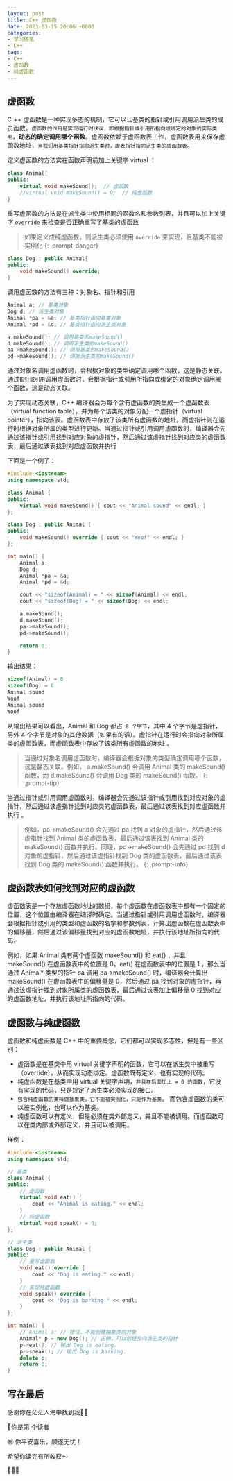 ```yaml
---
layout: post
title: C++ 虚函数
date: 2023-03-15 20:06 +0800
categories:
- 学习随笔
- C++
tags:
- C++
- 虚函数
- 纯虚函数
---
```




## 虚函数

C ++ 虚函数是一种实现多态的机制，它可以让基类的指针或引用调用派生类的成员函数。`虚函数的作用是实现运行时决议，即根据指针或引用所指向或绑定的对象的实际类型`，**动态的确定调用哪个函数**。虚函数依赖于虚函数表工作，虚函数表用来保存虚函数地址，`当我们用基类指针指向派生类时，虚表指针指向派生类的虚函数表`。

定义虚函数的方法实在函数声明前加上关键字 virtual ：

```c++
class Animal{
public:
    virtual void makeSound();  // 虚函数
    //virtual void makeSound() = 0;  // 纯虚函数
}
```

重写虚函数的方法是在派生类中使用相同的函数名和参数列表，并且可以加上关键字 `override` 来检查是否正确重写了基类的虚函数

> 如果定义成纯虚函数，则派生类必须使用 `override` 来实现，且基类不能被实例化
{: .prompt-danger}

```c++
class Dog : public Animal{
public:
    void makeSound() override;
}
```

调用虚函数的方法有三种：对象名、指针和引用

```c++
Animal a; // 基类对象
Dog d; // 派生类对象
Animal *pa = &a; // 基类指针指向基类对象
Animal *pd = &d; // 基类指针指向派生类对象

a.makeSound(); // 调用基类的makeSound()
d.makeSound(); // 调用派生类的makeSound()
pa->makeSound(); // 调用基类的makeSound()
pd->makeSound(); // 调用派生类的makeSound()
```

通过对象名调用虚函数时，会根据对象的类型确定调用哪个函数，这是静态关联。通过`指针或引用`调用虚函数时，会根据指针或引用所指向或绑定的对象确定调用哪个函数，这是动态关联。

为了实现动态关联，C++ 编译器会为每个含有虚函数的类生成一个虚函数表（virtual function table），并为每个该类的对象分配一个虚指针（virtual pointer），指向该表。虚函数表中存放了该类所有虚函数的地址，而虚指针则在运行时根据对象所属的类型进行更新。当通过指针或引用调用虚函数时，编译器会先通过该指针或引用找到对应对象的虚指针，然后通过该虚指针找到对应类的虚函数表，最后通过该表找到对应虚函数并执行



下面是一个例子：

```c++
#include <iostream>
using namespace std;

class Animal {
public:
    virtual void makeSound() { cout << "Animal sound" << endl; }
};

class Dog : public Animal {
public:
    void makeSound() override { cout << "Woof" << endl; }
};

int main() {
    Animal a;
    Dog d;
    Animal *pa = &a;
    Animal *pd = &d;

    cout << "sizeof(Animal) = " << sizeof(Animal) << endl;
    cout << "sizeof(Dog) = " << sizeof(Dog) << endl;

    a.makeSound();
    d.makeSound();
    pa->makeSound();
    pd->makeSound();

    return 0;
}
```



输出结果：

```c++
sizeof(Animal) = 8
sizeof(Dog) = 8
Animal sound
Woof
Animal sound
Woof
```



从输出结果可以看出，Animal 和 Dog 都占` 8 个字节`，其中 4 个字节是虚指针，另外 4 个字节是对象的其他数据（如果有的话）。虚指针在运行时会指向对象所属类的虚函数表，而虚函数表中存放了该类所有虚函数的地址 。

> 当通过对象名调用虚函数时，编译器会根据对象的类型确定调用哪个函数，这是静态关联。例如， a.makeSound() 会调用 Animal 类的 makeSound() 函数，而 d.makeSound() 会调用 Dog 类的 makeSound() 函数。
{: .prompt-tip}

当通过指针或引用调用虚函数时，编译器会先通过该指针或引用找到对应对象的虚指针，然后通过该虚指针找到对应类的虚函数表，最后通过该表找到对应虚函数并执行 。

> 例如，pa->makeSound() 会先通过 pa 找到 a 对象的虚指针，然后通过该虚指针找到 Animal 类的虚函数表，最后通过该表找到 Animal 类的 makeSound() 函数并执行。同理，pd->makeSound() 会先通过 pd 找到 d 对象的虚指针，然后通过该虚指针找到 Dog 类的虚函数表，最后通过该表找到 Dog 类的 makeSound() 函数并执行。
{: .prompt-info}

   

## 虚函数表如何找到对应的虚函数

虚函数表是一个存放虚函数地址的数组，每个虚函数在虚函数表中都有一个固定的位置，这个位置由编译器在编译时确定。当通过指针或引用调用虚函数时，编译器会根据指针或引用的类型和虚函数的名字和参数列表，计算出虚函数在虚函数表中的偏移量，然后通过该偏移量找到对应的虚函数地址，并执行该地址所指向的代码。

例如，如果 Animal 类有两个虚函数 makeSound() 和 eat() ，并且 makeSound() 在虚函数表中的位置是 0，eat() 在虚函数表中的位置是 1 ，那么当通过 Animal* 类型的指针 pa 调用 pa->makeSound() 时，编译器会计算出 makeSound()  在虚函数表中的偏移量是 0，然后通过 pa 找到对象的虚指针，再通过该虚指针找到对象所属类的虚函数表，最后通过该表加上偏移量 0 找到对应的虚函数地址，并执行该地址所指向的代码。

   

## 虚函数与纯虚函数

虚函数和纯虚函数是 C++ 中的重要概念，它们都可以实现多态性，但是有一些区别：

- 虚函数是在基类中用 virtual 关键字声明的函数，它可以在派生类中被重写（override），从而实现动态绑定。虚函数既有定义，也有实现的代码。
- 纯虚函数是在基类中用 virtual 关键字声明，`并且在后面加上 = 0 的函数`，它没有实现的代码，只是规定了派生类必须实现的接口。
- `包含纯虚函数的类叫做抽象类，它不能被实例化，只能作为基类`。 而包含虚函数的类可以被实例化，也可以作为基类。
- 纯虚函数可以有定义，但是必须在类外部定义，并且不能被调用。而虚函数可以在类内部或外部定义，并且可以被调用。



样例：

```c++
#include <iostream>
using namespace std;

// 基类
class Animal {
public:
    // 虚函数
    virtual void eat() {
        cout << "Animal is eating." << endl;
    }
    // 纯虚函数
    virtual void speak() = 0;
};

// 派生类
class Dog : public Animal {
public:
    // 重写虚函数
    void eat() override {
        cout << "Dog is eating." << endl;
    }
    // 实现纯虚函数
    void speak() override {
        cout << "Dog is barking." << endl;
    }
};

int main() {
    // Animal a; // 错误，不能创建抽象类的对象
    Animal* p = new Dog(); // 正确，可以创建指向派生类的指针
    p->eat(); // 输出 Dog is eating.
    p->speak(); // 输出 Dog is barking.
    delete p;
    return 0;
}
```

   

## 写在最后

感谢你在茫茫人海中找到我🕵🏼

<script async src="//busuanzi.ibruce.info/busuanzi/2.3/busuanzi.pure.mini.js"></script>

<link rel="stylesheet" href="https://use.fontawesome.com/releases/v5.3.1/css/all.css" integrity="sha384-mzrmE5qonljUremFsqc01SB46JvROS7bZs3IO2EmfFsd15uHvIt+Y8vEf7N7fWAU" crossorigin="anonymous">

<span id="busuanzi_container_page_pv">🎉你是第 <span id="busuanzi_value_page_pv"><i class="fa fa-spinner fa-spin"></i>  </span> 个读者

㊗️ 你平安喜乐，顺遂无忧！

希望你读完有所收获～

🥂🥂🥂 

